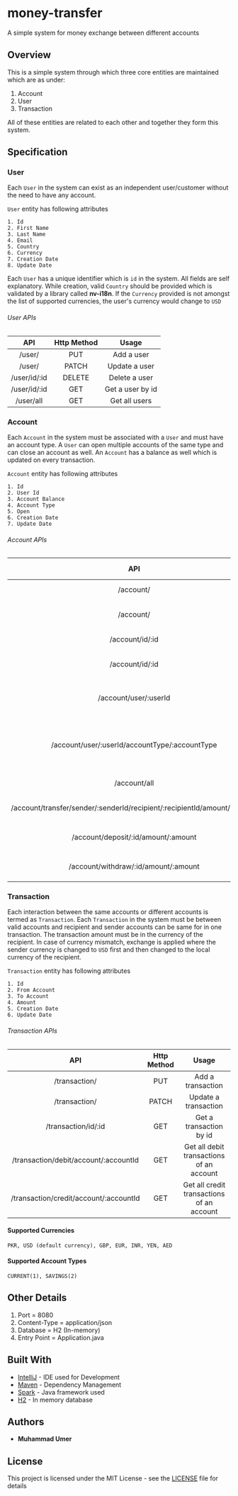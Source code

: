 # money-transfer
A simple system for money exchange between different accounts

## Overview
This is a simple system through which three core entities are maintained which are as under:
1) Account
2) User
3) Transaction

All of these entities are related to each other and together they form this system. 

## Specification

### User
Each `User` in the system can exist as an independent user/customer without the need to have any account.

`User` entity has following attributes 
```
1. Id
2. First Name
3. Last Name
4. Email
5. Country
6. Currency
7. Creation Date
8. Update Date
``` 

Each `User` has a unique identifier which is `id` in the system. All fields are self explanatory.
While creation, valid `Country` should be provided which is validated by a library called <b>nv-i18n</b>.
If the `Currency` provided is not amongst the list of supported currencies, the user's currency would 
change to `USD`

###### User APIs
| API | Http Method | Usage |
|:---:|:-----------:|:-----:|
|/user/|PUT|Add a user|
|/user/|PATCH|Update a user|
|/user/id/:id|DELETE|Delete a user|
|/user/id/:id|GET|Get a user by id|
|/user/all|GET|Get all users|


### Account
Each `Account` in the system must be associated with a `User` and must have an account type. A `User`
can open multiple accounts of the same type and can close an account as well. An `Account` has a balance 
as well which is updated on every transaction.

`Account` entity has following attributes
```
1. Id
2. User Id 
3. Account Balance
4. Account Type
5. Open
6. Creation Date
7. Update Date
``` 

###### Account APIs
| API | Http Method | Usage |
|:---:|:-----------:|:-----:|
|/account/|PUT|Add an account|
|/account/|PATCH|Update an account|
|/account/id/:id|DELETE|Close an account|
|/account/id/:id|GET|Get an account by id|
|/account/user/:userId|GET|Get an account by user id|
|/account/user/:userId/accountType/:accountType|GET|Get an account by user id and account type|
|/account/all|GET|Get all accounts|
|/account/transfer/sender/:senderId/recipient/:recipientId/amount/:amount|POST|Transfer between accounts|
|/account/deposit/:id/amount/:amount|POST|Deposit to an  account|
|/account/withdraw/:id/amount/:amount|POST|Withdraw from an account|

### Transaction
Each interaction between the same accounts or different accounts is termed as `Transaction`. 
Each `Transaction` in the system must be between valid accounts and recipient and sender accounts can be 
same for in one transaction. The transaction amount must be in the currency of the recipient. In case
of currency mismatch, exchange is applied where the sender currency is changed to `USD` first and then
changed to the local currency of the recipient.

`Transaction` entity has following attributes
```
1. Id
2. From Account
3. To Account
4. Amount
5. Creation Date
6. Update Date
``` 

###### Transaction APIs
| API | Http Method | Usage |
|:---:|:-----------:|:-----:|
|/transaction/|PUT|Add a transaction|
|/transaction/|PATCH|Update a transaction|
|/transaction/id/:id|GET|Get a transaction by id|
|/transaction/debit/account/:accountId|GET|Get all debit transactions of an account|
|/transaction/credit/account/:accountId|GET|Get all credit transactions of an account|

#### Supported Currencies
`PKR, USD (default currency), GBP, EUR, INR, YEN, AED`

#### Supported Account Types
`CURRENT(1), SAVINGS(2)`

## Other Details
1) Port = 8080
2) Content-Type = application/json
3) Database = H2 (In-memory)
4) Entry Point = Application.java


## Built With

* [IntelliJ](https://www.jetbrains.com/idea/) - IDE used for Development
* [Maven](https://maven.apache.org/) - Dependency Management
* [Spark](http://sparkjava.com) - Java framework used
* [H2](https://www.h2database.com) - In memory database

## Authors

* **Muhammad Umer** 



## License

This project is licensed under the MIT License - see the [LICENSE](LICENSE) file for details